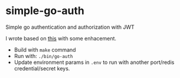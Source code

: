 # simple-go-auth
Simple go authentication and authorization with JWT

I wrote based on [this](https://dev.to/behalf/authentication-authorization-in-microservices-architecture-part-i-2cn0) with some enhacement.

- Build with `make` command
- Run with: `./bin/go-auth`
- Update environment params in `.env` to run with another port/redis credential/secret keys.
